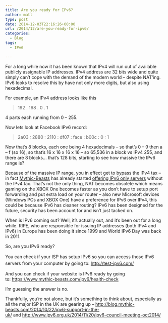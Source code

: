 ```yaml
---
title: Are you ready for IPv6?
author: matt
type: post
date: 2014-12-03T22:16:26+00:00
url: /2014/12/are-you-ready-for-ipv6/
categories:
  - Blog
tags:
  - IPv6

---
```

For a long while now it has been known that IPv4 will run out of available publicly assignable IP addresses. IPv4 address are 32 bits wide and quite simply can&#8217;t cope with the demand of the modern world &#8211; despite NAT&#8217;ing. IPv6 looks to resolve this by have not only more digits, but also using hexadecimal.

For example, an IPv4 address looks like this

> 192 . 168 . 0 . 1

4 parts each running from 0 &#8211; 255.

Now lets look at Facebook IPv6 record:

> 2a03 : 2880 : 2110 : df07 : face : b00c : 0 : 1

Now that&#8217;s 8 blocks, each one being 4 hexadecimals &#8211; so that&#8217;s 0 &#8211; 9 then a &#8211; f (so 16), so that&#8217;s 16 x 16 x 16 x 16 &#8211; so 65,536 in a block vs IPv4 255, and there are 8 blocks&#8230; that&#8217;s 128 bits, starting to see how massive the IPv6 range is?

Because of the massive IP range, you in effect get to bypass the IPv4 tax &#8211; in fact <a href="https://www.mythic-beasts.com" target="_blank" rel="nofollow">Mythic-Beasts</a> has already started <a href="https://www.mythic-beasts.com/servers/virtual" target="_blank" rel="nofollow">offering IPv6 only servers</a> without the IPv4 tax. That&#8217;s not the only thing, NAT becomes obsolete which means gaming on the XBOX One becomes faster as you don&#8217;t have to setup port forwarding and put extra load on your router &#8211; also new Microsoft devices (Windows PCs and XBOX One) have a preference for IPv6 over IPv4, this could be because IPv6 has cleaner routing? IPv6 has been designed for the future, security has been account for and isn&#8217;t just tacked on.

When is IPv6 coming out? Well, it&#8217;s actually out, and it&#8217;s been out for a long while. RIPE, who are responsible for issuing IP addresses (both IPv4 and IPv6) in Europe has been doing it since 1999 and World IPv6 Day was back in 2011.

So, are you IPv6 ready?

<span style="line-height: 1.5;">You can check if your ISP has setup IPv6 so you can access those IPv6 servers from your computer by going to: <a href="http://test-ipv6.com/" target="_blank" rel="nofollow">http://test-ipv6.com/</a></span>

And you can check if your website is IPv6 ready by going to: <a href="https://www.mythic-beasts.com/ipv6/health-check" target="_blank" rel="nofollow">https://www.mythic-beasts.com/ipv6/health-check</a>

I&#8217;m guessing the answer is no.

Thankfully, you&#8217;re not alone, but it&#8217;s something to think about, especially as all the major ISP in the UK are gearing up &#8211; <a href="http://blog.mythic-beasts.com/2014/10/22/ipv6-support-in-the-uk/" target="_blank" rel="nofollow">http://blog.mythic-beasts.com/2014/10/22/ipv6-support-in-the-uk/</a> and <a href="http://www.ipv6.org.uk/2014/11/20/ipv6-council-meeting-oct2014/" target="_blank" rel="nofollow">http://www.ipv6.org.uk/2014/11/20/ipv6-council-meeting-oct2014/</a>
